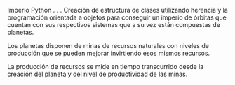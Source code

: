Imperio Python
.
.
.
Creación de estructura de clases utilizando herencia y la programación orientada a objetos para conseguir un imperio de órbitas que cuentan con sus respectivos sistemas que a su vez están compuestas de planetas.

Los planetas disponen de minas de recursos naturales con niveles de producción que se pueden mejorar invirtiendo esos mismos recursos.

La producción de recursos se mide en tiempo transcurrido desde la creación del planeta y del nivel de productividad de las minas.

